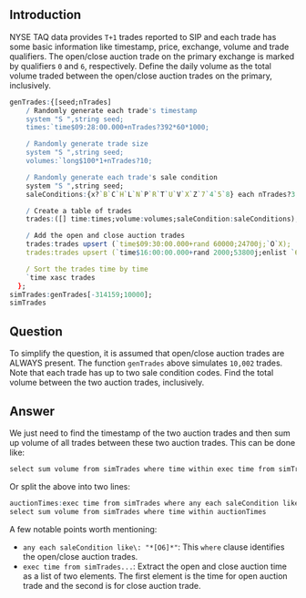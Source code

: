 ## Introduction
NYSE TAQ data provides ``T+1`` trades reported to SIP and each trade has some basic information like timestamp, price, exchange, volume and trade qualifiers. The open/close auction trade on the primary exchange is marked by qualifiers ``0`` and ``6``, respectively. Define the daily volume as the total volume traded between the open/close auction trades on the primary, inclusively.

```q
genTrades:{[seed;nTrades]
    / Randomly generate each trade's timestamp
    system "S ",string seed;
    times:`time$09:28:00.000+nTrades?392*60*1000;

    / Randomly generate trade size
    system "S ",string seed;
    volumes:`long$100*1+nTrades?10;

    / Randomly generate each trade's sale condition
    system "S ",string seed;
    saleConditions:{x?`B`C`H`L`N`P`R`T`U`V`X`Z`7`4`5`8} each nTrades?3;

    / Create a table of trades
    trades:([] time:times;volume:volumes;saleCondition:saleConditions);

    / Add the open and close auction trades
    trades:trades upsert (`time$09:30:00.000+rand 60000;24700j;`O`X);
    trades:trades upsert (`time$16:00:00.000+rand 2000;53800j;enlist `6);

    / Sort the trades time by time
    `time xasc trades
  };
simTrades:genTrades[-314159;10000];
simTrades
```


## Question
To simplify the question, it is assumed that open/close auction trades are ALWAYS present. The function ``genTrades`` above simulates ``10,002`` trades. Note that each trade has up to two sale condition codes. Find the total volume between the two auction trades, inclusively.


## Answer
We just need to find the timestamp of the two auction trades and then sum up volume of all trades between these two auction trades. This can be done like:

```q
select sum volume from simTrades where time within exec time from simTrades where any each saleCondition like\: "*[O6]*"
```

Or split the above into two lines:

```q
auctionTimes:exec time from simTrades where any each saleCondition like\: "*[O6]*";
select sum volume from simTrades where time within auctionTimes
```

A few notable points worth mentioning:

- ``any each saleCondition like\: "*[O6]*"``: This ``where`` clause identifies the open/close auction trades.
- ``exec time from simTrades...``: Extract the open and close auction time as a list of two elements. The first element is the time for open auction trade and the second is for close auction trade.
